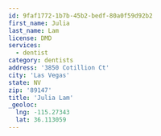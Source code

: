 ```yaml
---
id: 9faf1772-1b7b-45b2-bedf-80a0f59d92b2
first_name: Julia
last_name: Lam
license: DMD
services:
  - dentist
category: dentists
address: '3850 Cotillion Ct'
city: 'Las Vegas'
state: NV
zip: '89147'
title: 'Julia Lam'
_geoloc:
  lng: -115.27343
  lat: 36.113059
---
```


